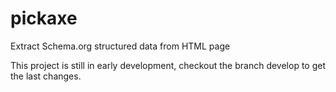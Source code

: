 # pickaxe
Extract Schema.org structured data from HTML page

This project is still in early development, checkout the branch develop to get the last changes.